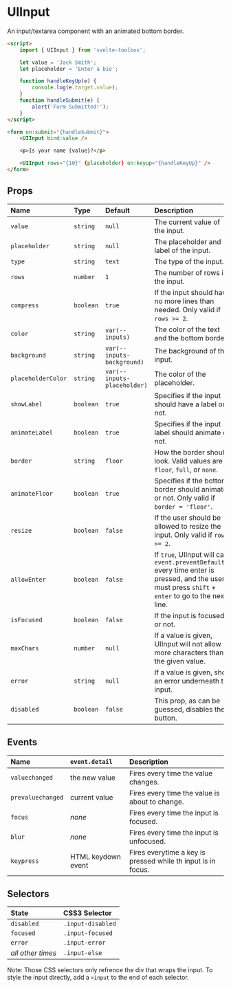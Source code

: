 # UIInput

An input/textarea component with an animated bottom border.

```html
<script>
	import { UIInput } from 'svelte-toolbox';

	let value = 'Jack Smith';
	let placeholder = 'Enter a bio';

	function handleKeyUp(e) {
		console.log(e.target.value);
	}
	function handleSubmit(e) {
		alert('Form Submitted!');
	}
</script>

<form on:submit="{handleSubmit}">
	<UIInput bind:value />

	<p>Is your name {value}?</p>

	<UIInput rows="{10}" {placeholder} on:keyup="{handleKeyUp}" />
</form>
```

## Props

| Name               | Type      | Default                     | Description                                                                                                                                          |
| :----------------- | :-------- | :-------------------------- | :--------------------------------------------------------------------------------------------------------------------------------------------------- |
| `value`            | `string`  | `null`                      | The current value of the input.                                                                                                                      |
| `placeholder`      | `string`  | `null`                      | The placeholder and label of the input.                                                                                                              |
| `type`             | `string`  | `text`                      | The type of the input.                                                                                                                               |
| `rows`             | `number`  | `1`                         | The number of rows in the input.                                                                                                                     |
| `compress`         | `boolean` | `true`                      | If the input should have no more lines than needed. Only valid if `rows >= 2`.                                                                       |
| `color`            | `string`  | `var(--inputs)`             | The color of the text and the bottom border.                                                                                                         |
| `background`       | `string`  | `var(--inputs-background)`  | The background of the input.                                                                                                                         |
| `placeholderColor` | `string`  | `var(--inputs-placeholder)` | The color of the placeholder.                                                                                                                        |
| `showLabel`        | `boolean` | `true`                      | Specifies if the input should have a label or not.                                                                                                   |
| `animateLabel`     | `boolean` | `true`                      | Specifies if the input label should animate or not.                                                                                                  |
| `border`           | `string`  | `floor`                     | How the border should look. Valid values are `floor`, `full`, or `none`.                                                                             |
| `animateFloor`     | `boolean` | `true`                      | Specifies if the bottom border should animate or not. Only valid if `border = 'floor'`.                                                              |
| `resize`           | `boolean` | `false`                     | If the user should be allowed to resize the input. Only valid if `rows >= 2`.                                                                        |
| `allowEnter`       | `boolean` | `false`                     | If `true`, UIInput will call `event.preventDefault()` every time enter is pressed, and the user must press `shift` + `enter` to go to the next line. |
| `isFocused`        | `boolean` | `false`                     | If the input is focused or not.                                                                                                                      |
| `maxChars`         | `number`  | `null`                      | If a value is given, UIInput will not allow more characters than the given value.                                                                    |
| `error`            | `string`  | `null`                      | If a value is given, show an error underneath the input.                                                                                             |
| `disabled`         | `boolean` | `false`                     | This prop, as can be guessed, disables the button.                                                                                                   |

## Events

| Name              | `event.detail`     | Description                                                  |
| :---------------- | :----------------- | :----------------------------------------------------------- |
| `valuechanged`    | the new value      | Fires every time the value changes.                          |
| `prevaluechanged` | current value      | Fires every time the value is about to change.               |
| `focus`           | _none_             | Fires every time the input is focused.                       |
| `blur`            | _none_             | Fires every time the input is unfocused.                     |
| `keypress`        | HTML keydown event | Fires everytime a key is pressed while th input is in focus. |

## Selectors

| State             | CSS3 Selector     |
| :---------------- | :---------------- |
| `disabled`        | `.input-disabled` |
| `focused`         | `.input-focused`  |
| `error`           | `.input-error`    |
| _all other times_ | `.input-else`     |

Note: Those CSS selectors only refrence the div that wraps the input. To style the input directly, add a `>input` to the end of each selector.

